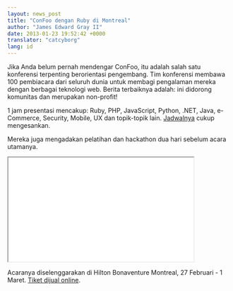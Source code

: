 ```yaml
---
layout: news_post
title: "ConFoo dengan Ruby di Montreal"
author: "James Edward Gray II"
date: 2013-01-23 19:52:42 +0000
translator: "catcyborg"
lang: id
---
```


Jika Anda belum pernah mendengar ConFoo, itu adalah salah satu konferensi
terpenting berorientasi pengembang. Tim konferensi membawa 100 pembiacara
dari seluruh dunia untuk membagi pengalaman mereka dengan berbagai teknologi
web. Berita terbaiknya adalah: ini didorong komunitas dan merupakan non-profit!

1 jam presentasi mencakup: Ruby, PHP, JavaScript, Python, .NET, Java,
e-Commerce, Security, Mobile, UX dan topik-topik lain. [Jadwalnya][1] cukup
mengesankan.

Mereka juga mengadakan pelatihan dan hackathon dua hari sebelum acara utamanya.

<iframe width="420" height="236" src="//www.youtube.com/embed/86VcHcaurRQ" allowfullscreen></iframe>

Acaranya diselenggarakan di Hilton Bonaventure Montreal, 27 Februari -
1 Maret. [Tiket dijual online][2].



[1]: http://confoo.ca/en/2013/schedule
[2]: http://confoo.ca/en/register
